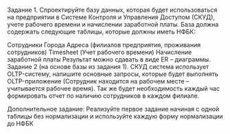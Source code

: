 Задание 1.
Спроектируйте базу данных, которая будет использоваться на предприятии в Системе Контроля и Управления Доступом (СКУД), учете рабочего времени и начислении заработной платы.
База должна содержать следующие таблицы, которые должны иметь НФБК:

Сотрудники
Города
Адреса (филиалов предприятия, проживания сотрудников)
Timesheet (Учет рабочего времени)
Начисление заработной платы
Результат можно сдавать в виде ER – диаграммы.
Задание 2 (на основе базы из задания 1).
СКУД система использует OLTP-систему, напишите основные запросы, которые будет выполнять OLTP-приложение (Сотрудник находится на рабочем месте – учитывается рабочее время). Так же будет необходимость каждый час формировать отчет по наличию сотрудников в каждом филиале.

Дополнительное задание:
Реализуйте первое задание начиная с одной таблицы без нормализации и используйте каждую форму нормализации до НФБК
